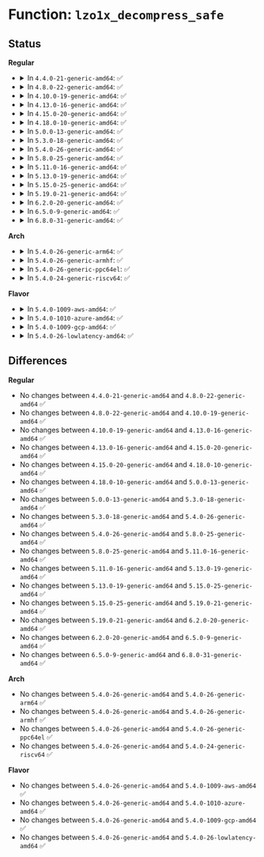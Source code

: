 # Function: <code>lzo1x_decompress_safe</code>

## Status
<b>Regular</b>
<ul>
<li>
<details>
<summary>In <code>4.4.0-21-generic-amd64</code>: ✅</summary>

```c
int lzo1x_decompress_safe(const unsigned char * in, size_t in_len, unsigned char * out, size_t * out_len)
```

```json
{
  "name": "lzo1x_decompress_safe",
  "collision_type": "Unique Global",
  "inline_type": "No",
  "funcs": [
    {
      "addr": 18446744071583097136,
      "name": "lzo1x_decompress_safe",
      "external": true,
      "loc": "lib/lzo/lzo1x_decompress_safe.c:38",
      "file": "lib/lzo/lzo1x_decompress_safe.c",
      "inline": "seen, unknown",
      "caller_inline": [],
      "caller_func": [
        "kernel/power/swap.c:lzo_decompress_threadfn",
        "crypto/lzo.c:lzo_decompress",
        "lib/decompress_unlzo.c:unlzo"
      ]
    }
  ],
  "symbols": [
    {
      "addr": 18446744071583097136,
      "name": "lzo1x_decompress_safe",
      "section": ".text",
      "bind": "STB_GLOBAL",
      "size": 1433
    }
  ]
}
```
</details>
</li>
<li>
<details>
<summary>In <code>4.8.0-22-generic-amd64</code>: ✅</summary>

```c
int lzo1x_decompress_safe(const unsigned char * in, size_t in_len, unsigned char * out, size_t * out_len)
```

```json
{
  "name": "lzo1x_decompress_safe",
  "collision_type": "Unique Global",
  "inline_type": "No",
  "funcs": [
    {
      "addr": 18446744071583391344,
      "name": "lzo1x_decompress_safe",
      "external": true,
      "loc": "lib/lzo/lzo1x_decompress_safe.c:38",
      "file": "lib/lzo/lzo1x_decompress_safe.c",
      "inline": "seen, unknown",
      "caller_inline": [],
      "caller_func": [
        "kernel/power/swap.c:lzo_decompress_threadfn",
        "fs/squashfs/lzo_wrapper.c:lzo_uncompress",
        "crypto/lzo.c:lzo_decompress",
        "lib/decompress_unlzo.c:unlzo"
      ]
    }
  ],
  "symbols": [
    {
      "addr": 18446744071583391344,
      "name": "lzo1x_decompress_safe",
      "section": ".text",
      "bind": "STB_GLOBAL",
      "size": 1410
    }
  ]
}
```
</details>
</li>
<li>
<details>
<summary>In <code>4.10.0-19-generic-amd64</code>: ✅</summary>

```c
int lzo1x_decompress_safe(const unsigned char * in, size_t in_len, unsigned char * out, size_t * out_len)
```

```json
{
  "name": "lzo1x_decompress_safe",
  "collision_type": "Unique Global",
  "inline_type": "No",
  "funcs": [
    {
      "addr": 18446744071583516720,
      "name": "lzo1x_decompress_safe",
      "external": true,
      "loc": "lib/lzo/lzo1x_decompress_safe.c:38",
      "file": "lib/lzo/lzo1x_decompress_safe.c",
      "inline": "seen, unknown",
      "caller_inline": [],
      "caller_func": [
        "kernel/power/swap.c:lzo_decompress_threadfn",
        "fs/squashfs/lzo_wrapper.c:lzo_uncompress",
        "crypto/lzo.c:lzo_sdecompress",
        "crypto/lzo.c:lzo_decompress",
        "lib/decompress_unlzo.c:unlzo"
      ]
    }
  ],
  "symbols": [
    {
      "addr": 18446744071583516720,
      "name": "lzo1x_decompress_safe",
      "section": ".text",
      "bind": "STB_GLOBAL",
      "size": 1410
    }
  ]
}
```
</details>
</li>
<li>
<details>
<summary>In <code>4.13.0-16-generic-amd64</code>: ✅</summary>

```c
int lzo1x_decompress_safe(const unsigned char * in, size_t in_len, unsigned char * out, size_t * out_len)
```

```json
{
  "name": "lzo1x_decompress_safe",
  "collision_type": "Unique Global",
  "inline_type": "No",
  "funcs": [
    {
      "addr": 18446744071583537904,
      "name": "lzo1x_decompress_safe",
      "external": true,
      "loc": "lib/lzo/lzo1x_decompress_safe.c:38",
      "file": "lib/lzo/lzo1x_decompress_safe.c",
      "inline": "seen, unknown",
      "caller_inline": [],
      "caller_func": [
        "kernel/power/swap.c:lzo_decompress_threadfn",
        "fs/squashfs/lzo_wrapper.c:lzo_uncompress",
        "crypto/lzo.c:lzo_sdecompress",
        "crypto/lzo.c:lzo_decompress",
        "lib/decompress_unlzo.c:unlzo"
      ]
    }
  ],
  "symbols": [
    {
      "addr": 18446744071583537904,
      "name": "lzo1x_decompress_safe",
      "section": ".text",
      "bind": "STB_GLOBAL",
      "size": 1334
    }
  ]
}
```
</details>
</li>
<li>
<details>
<summary>In <code>4.15.0-20-generic-amd64</code>: ✅</summary>

```c
int lzo1x_decompress_safe(const unsigned char * in, size_t in_len, unsigned char * out, size_t * out_len)
```

```json
{
  "name": "lzo1x_decompress_safe",
  "collision_type": "Unique Global",
  "inline_type": "No",
  "funcs": [
    {
      "addr": 18446744071583723152,
      "name": "lzo1x_decompress_safe",
      "external": true,
      "loc": "lib/lzo/lzo1x_decompress_safe.c:38",
      "file": "lib/lzo/lzo1x_decompress_safe.c",
      "inline": "seen, unknown",
      "caller_inline": [],
      "caller_func": [
        "kernel/power/swap.c:lzo_decompress_threadfn",
        "fs/squashfs/lzo_wrapper.c:lzo_uncompress",
        "crypto/lzo.c:lzo_sdecompress",
        "crypto/lzo.c:lzo_decompress",
        "lib/decompress_unlzo.c:unlzo"
      ]
    }
  ],
  "symbols": [
    {
      "addr": 18446744071583723152,
      "name": "lzo1x_decompress_safe",
      "section": ".text",
      "bind": "STB_GLOBAL",
      "size": 1334
    }
  ]
}
```
</details>
</li>
<li>
<details>
<summary>In <code>4.18.0-10-generic-amd64</code>: ✅</summary>

```c
int lzo1x_decompress_safe(const unsigned char * in, size_t in_len, unsigned char * out, size_t * out_len)
```

```json
{
  "name": "lzo1x_decompress_safe",
  "collision_type": "Unique Global",
  "inline_type": "No",
  "funcs": [
    {
      "addr": 18446744071583941440,
      "name": "lzo1x_decompress_safe",
      "external": true,
      "loc": "lib/lzo/lzo1x_decompress_safe.c:38",
      "file": "lib/lzo/lzo1x_decompress_safe.c",
      "inline": "seen, unknown",
      "caller_inline": [],
      "caller_func": [
        "kernel/power/swap.c:lzo_decompress_threadfn",
        "fs/squashfs/lzo_wrapper.c:lzo_uncompress",
        "crypto/lzo.c:lzo_sdecompress",
        "crypto/lzo.c:lzo_decompress",
        "lib/decompress_unlzo.c:unlzo"
      ]
    }
  ],
  "symbols": [
    {
      "addr": 18446744071583941440,
      "name": "lzo1x_decompress_safe",
      "section": ".text",
      "bind": "STB_GLOBAL",
      "size": 1307
    }
  ]
}
```
</details>
</li>
<li>
<details>
<summary>In <code>5.0.0-13-generic-amd64</code>: ✅</summary>

```c
int lzo1x_decompress_safe(const unsigned char * in, size_t in_len, unsigned char * out, size_t * out_len)
```

```json
{
  "name": "lzo1x_decompress_safe",
  "collision_type": "Unique Global",
  "inline_type": "No",
  "funcs": [
    {
      "addr": 18446744071584026032,
      "name": "lzo1x_decompress_safe",
      "external": true,
      "loc": "lib/lzo/lzo1x_decompress_safe.c:38",
      "file": "lib/lzo/lzo1x_decompress_safe.c",
      "inline": "seen, unknown",
      "caller_inline": [],
      "caller_func": [
        "kernel/power/swap.c:lzo_decompress_threadfn",
        "fs/squashfs/lzo_wrapper.c:lzo_uncompress",
        "crypto/lzo.c:lzo_sdecompress",
        "crypto/lzo.c:lzo_decompress",
        "lib/decompress_unlzo.c:unlzo"
      ]
    }
  ],
  "symbols": [
    {
      "addr": 18446744071584026032,
      "name": "lzo1x_decompress_safe",
      "section": ".text",
      "bind": "STB_GLOBAL",
      "size": 1307
    }
  ]
}
```
</details>
</li>
<li>
<details>
<summary>In <code>5.3.0-18-generic-amd64</code>: ✅</summary>

```c
int lzo1x_decompress_safe(const unsigned char * in, size_t in_len, unsigned char * out, size_t * out_len)
```

```json
{
  "name": "lzo1x_decompress_safe",
  "collision_type": "Unique Global",
  "inline_type": "No",
  "funcs": [
    {
      "addr": 18446744071584210080,
      "name": "lzo1x_decompress_safe",
      "external": true,
      "loc": "lib/lzo/lzo1x_decompress_safe.c:39",
      "file": "lib/lzo/lzo1x_decompress_safe.c",
      "inline": "seen, unknown",
      "caller_inline": [],
      "caller_func": [
        "kernel/power/swap.c:lzo_decompress_threadfn",
        "fs/squashfs/lzo_wrapper.c:lzo_uncompress",
        "crypto/lzo.c:lzo_sdecompress",
        "crypto/lzo.c:lzo_decompress",
        "crypto/lzo-rle.c:lzorle_sdecompress",
        "crypto/lzo-rle.c:lzorle_decompress",
        "lib/decompress_unlzo.c:unlzo"
      ]
    }
  ],
  "symbols": [
    {
      "addr": 18446744071584210080,
      "name": "lzo1x_decompress_safe",
      "section": ".text",
      "bind": "STB_GLOBAL",
      "size": 1691
    }
  ]
}
```
</details>
</li>
<li>
<details>
<summary>In <code>5.4.0-26-generic-amd64</code>: ✅</summary>

```c
int lzo1x_decompress_safe(const unsigned char * in, size_t in_len, unsigned char * out, size_t * out_len)
```

```json
{
  "name": "lzo1x_decompress_safe",
  "collision_type": "Unique Global",
  "inline_type": "No",
  "funcs": [
    {
      "addr": 18446744071584344880,
      "name": "lzo1x_decompress_safe",
      "external": true,
      "loc": "lib/lzo/lzo1x_decompress_safe.c:39",
      "file": "lib/lzo/lzo1x_decompress_safe.c",
      "inline": "seen, unknown",
      "caller_inline": [],
      "caller_func": [
        "kernel/power/swap.c:lzo_decompress_threadfn",
        "fs/squashfs/lzo_wrapper.c:lzo_uncompress",
        "crypto/lzo.c:lzo_sdecompress",
        "crypto/lzo.c:lzo_decompress",
        "crypto/lzo-rle.c:lzorle_sdecompress",
        "crypto/lzo-rle.c:lzorle_decompress",
        "lib/decompress_unlzo.c:unlzo"
      ]
    }
  ],
  "symbols": [
    {
      "addr": 18446744071584344880,
      "name": "lzo1x_decompress_safe",
      "section": ".text",
      "bind": "STB_GLOBAL",
      "size": 1691
    }
  ]
}
```
</details>
</li>
<li>
<details>
<summary>In <code>5.8.0-25-generic-amd64</code>: ✅</summary>

```c
int lzo1x_decompress_safe(const unsigned char * in, size_t in_len, unsigned char * out, size_t * out_len)
```

```json
{
  "name": "lzo1x_decompress_safe",
  "collision_type": "Unique Global",
  "inline_type": "No",
  "funcs": [
    {
      "addr": 18446744071584756096,
      "name": "lzo1x_decompress_safe",
      "external": true,
      "loc": "lib/lzo/lzo1x_decompress_safe.c:39",
      "file": "lib/lzo/lzo1x_decompress_safe.c",
      "inline": "seen, unknown",
      "caller_inline": [],
      "caller_func": [
        "kernel/power/swap.c:lzo_decompress_threadfn",
        "fs/squashfs/lzo_wrapper.c:lzo_uncompress",
        "crypto/lzo.c:lzo_sdecompress",
        "crypto/lzo.c:lzo_decompress",
        "crypto/lzo-rle.c:lzorle_sdecompress",
        "crypto/lzo-rle.c:lzorle_decompress",
        "lib/decompress_unlzo.c:unlzo"
      ]
    }
  ],
  "symbols": [
    {
      "addr": 18446744071584756096,
      "name": "lzo1x_decompress_safe",
      "section": ".text",
      "bind": "STB_GLOBAL",
      "size": 1691
    }
  ]
}
```
</details>
</li>
<li>
<details>
<summary>In <code>5.11.0-16-generic-amd64</code>: ✅</summary>

```c
int lzo1x_decompress_safe(const unsigned char * in, size_t in_len, unsigned char * out, size_t * out_len)
```

```json
{
  "name": "lzo1x_decompress_safe",
  "collision_type": "Unique Global",
  "inline_type": "No",
  "funcs": [
    {
      "addr": 18446744071584869552,
      "name": "lzo1x_decompress_safe",
      "external": true,
      "loc": "lib/lzo/lzo1x_decompress_safe.c:39",
      "file": "lib/lzo/lzo1x_decompress_safe.c",
      "inline": "seen, unknown",
      "caller_inline": [],
      "caller_func": [
        "kernel/power/swap.c:lzo_decompress_threadfn",
        "fs/squashfs/lzo_wrapper.c:lzo_uncompress",
        "crypto/lzo.c:lzo_sdecompress",
        "crypto/lzo.c:lzo_decompress",
        "crypto/lzo-rle.c:lzorle_sdecompress",
        "crypto/lzo-rle.c:lzorle_decompress",
        "lib/decompress_unlzo.c:unlzo"
      ]
    }
  ],
  "symbols": [
    {
      "addr": 18446744071584869552,
      "name": "lzo1x_decompress_safe",
      "section": ".text",
      "bind": "STB_GLOBAL",
      "size": 1708
    }
  ]
}
```
</details>
</li>
<li>
<details>
<summary>In <code>5.13.0-19-generic-amd64</code>: ✅</summary>

```c
int lzo1x_decompress_safe(const unsigned char * in, size_t in_len, unsigned char * out, size_t * out_len)
```

```json
{
  "name": "lzo1x_decompress_safe",
  "collision_type": "Unique Global",
  "inline_type": "No",
  "funcs": [
    {
      "addr": 18446744071584913696,
      "name": "lzo1x_decompress_safe",
      "external": true,
      "loc": "lib/lzo/lzo1x_decompress_safe.c:39",
      "file": "lib/lzo/lzo1x_decompress_safe.c",
      "inline": "seen, unknown",
      "caller_inline": [],
      "caller_func": [
        "kernel/power/swap.c:lzo_decompress_threadfn",
        "fs/squashfs/lzo_wrapper.c:lzo_uncompress",
        "crypto/lzo.c:lzo_sdecompress",
        "crypto/lzo.c:lzo_decompress",
        "crypto/lzo-rle.c:lzorle_sdecompress",
        "crypto/lzo-rle.c:lzorle_decompress",
        "lib/decompress_unlzo.c:unlzo"
      ]
    }
  ],
  "symbols": [
    {
      "addr": 18446744071584913696,
      "name": "lzo1x_decompress_safe",
      "section": ".text",
      "bind": "STB_GLOBAL",
      "size": 1698
    }
  ]
}
```
</details>
</li>
<li>
<details>
<summary>In <code>5.15.0-25-generic-amd64</code>: ✅</summary>

```c
int lzo1x_decompress_safe(const unsigned char * in, size_t in_len, unsigned char * out, size_t * out_len)
```

```json
{
  "name": "lzo1x_decompress_safe",
  "collision_type": "Unique Global",
  "inline_type": "No",
  "funcs": [
    {
      "addr": 18446744071585349104,
      "name": "lzo1x_decompress_safe",
      "external": true,
      "loc": "lib/lzo/lzo1x_decompress_safe.c:39",
      "file": "lib/lzo/lzo1x_decompress_safe.c",
      "inline": "seen, unknown",
      "caller_inline": [],
      "caller_func": [
        "kernel/power/swap.c:lzo_decompress_threadfn",
        "fs/squashfs/lzo_wrapper.c:lzo_uncompress",
        "crypto/lzo.c:lzo_sdecompress",
        "crypto/lzo.c:lzo_decompress",
        "crypto/lzo-rle.c:lzorle_sdecompress",
        "crypto/lzo-rle.c:lzorle_decompress",
        "lib/decompress_unlzo.c:unlzo"
      ]
    }
  ],
  "symbols": [
    {
      "addr": 18446744071585349104,
      "name": "lzo1x_decompress_safe",
      "section": ".text",
      "bind": "STB_GLOBAL",
      "size": 1696
    }
  ]
}
```
</details>
</li>
<li>
<details>
<summary>In <code>5.19.0-21-generic-amd64</code>: ✅</summary>

```c
int lzo1x_decompress_safe(const unsigned char * in, size_t in_len, unsigned char * out, size_t * out_len)
```

```json
{
  "name": "lzo1x_decompress_safe",
  "collision_type": "Unique Global",
  "inline_type": "No",
  "funcs": [
    {
      "addr": 18446744071586208160,
      "name": "lzo1x_decompress_safe",
      "external": true,
      "loc": "lib/lzo/lzo1x_decompress_safe.c:39",
      "file": "lib/lzo/lzo1x_decompress_safe.c",
      "inline": "seen, unknown",
      "caller_inline": [],
      "caller_func": [
        "kernel/power/swap.c:lzo_decompress_threadfn",
        "fs/squashfs/lzo_wrapper.c:lzo_uncompress",
        "crypto/lzo.c:lzo_sdecompress",
        "crypto/lzo.c:lzo_decompress",
        "crypto/lzo-rle.c:lzorle_sdecompress",
        "crypto/lzo-rle.c:lzorle_decompress",
        "lib/decompress_unlzo.c:unlzo"
      ]
    }
  ],
  "symbols": [
    {
      "addr": 18446744071586208160,
      "name": "lzo1x_decompress_safe",
      "section": ".text",
      "bind": "STB_GLOBAL",
      "size": 1661
    }
  ]
}
```
</details>
</li>
<li>
<details>
<summary>In <code>6.2.0-20-generic-amd64</code>: ✅</summary>

```c
int lzo1x_decompress_safe(const unsigned char * in, size_t in_len, unsigned char * out, size_t * out_len)
```

```json
{
  "name": "lzo1x_decompress_safe",
  "collision_type": "Unique Global",
  "inline_type": "No",
  "funcs": [
    {
      "addr": 18446744071587202656,
      "name": "lzo1x_decompress_safe",
      "external": true,
      "loc": "lib/lzo/lzo1x_decompress_safe.c:39",
      "file": "lib/lzo/lzo1x_decompress_safe.c",
      "inline": "seen, unknown",
      "caller_inline": [],
      "caller_func": [
        "kernel/power/swap.c:lzo_decompress_threadfn",
        "fs/squashfs/lzo_wrapper.c:lzo_uncompress",
        "crypto/lzo.c:lzo_sdecompress",
        "crypto/lzo.c:lzo_decompress",
        "crypto/lzo-rle.c:lzorle_sdecompress",
        "crypto/lzo-rle.c:lzorle_decompress",
        "lib/decompress_unlzo.c:unlzo"
      ]
    }
  ],
  "symbols": [
    {
      "addr": 18446744071587202656,
      "name": "lzo1x_decompress_safe",
      "section": ".text",
      "bind": "STB_GLOBAL",
      "size": 1661
    }
  ]
}
```
</details>
</li>
<li>
<details>
<summary>In <code>6.5.0-9-generic-amd64</code>: ✅</summary>

```c
int lzo1x_decompress_safe(const unsigned char * in, size_t in_len, unsigned char * out, size_t * out_len)
```

```json
{
  "name": "lzo1x_decompress_safe",
  "collision_type": "Unique Global",
  "inline_type": "No",
  "funcs": [
    {
      "addr": 18446744071587465776,
      "name": "lzo1x_decompress_safe",
      "external": true,
      "loc": "lib/lzo/lzo1x_decompress_safe.c:39",
      "file": "lib/lzo/lzo1x_decompress_safe.c",
      "inline": "seen, unknown",
      "caller_inline": [],
      "caller_func": [
        "kernel/power/swap.c:lzo_decompress_threadfn",
        "fs/squashfs/lzo_wrapper.c:lzo_uncompress",
        "crypto/lzo.c:lzo_sdecompress",
        "crypto/lzo.c:lzo_decompress",
        "crypto/lzo-rle.c:lzorle_sdecompress",
        "crypto/lzo-rle.c:lzorle_decompress",
        "lib/decompress_unlzo.c:unlzo"
      ]
    }
  ],
  "symbols": [
    {
      "addr": 18446744071587465776,
      "name": "lzo1x_decompress_safe",
      "section": ".text",
      "bind": "STB_GLOBAL",
      "size": 1665
    }
  ]
}
```
</details>
</li>
<li>
<details>
<summary>In <code>6.8.0-31-generic-amd64</code>: ✅</summary>

```c
int lzo1x_decompress_safe(const unsigned char * in, size_t in_len, unsigned char * out, size_t * out_len)
```

```json
{
  "name": "lzo1x_decompress_safe",
  "collision_type": "Unique Global",
  "inline_type": "No",
  "funcs": [
    {
      "addr": 18446744071587800560,
      "name": "lzo1x_decompress_safe",
      "external": true,
      "loc": "lib/lzo/lzo1x_decompress_safe.c:39",
      "file": "lib/lzo/lzo1x_decompress_safe.c",
      "inline": "seen, unknown",
      "caller_inline": [],
      "caller_func": [
        "kernel/power/swap.c:lzo_decompress_threadfn",
        "fs/squashfs/lzo_wrapper.c:lzo_uncompress",
        "crypto/lzo.c:lzo_sdecompress",
        "crypto/lzo.c:lzo_decompress",
        "crypto/lzo-rle.c:lzorle_sdecompress",
        "crypto/lzo-rle.c:lzorle_decompress",
        "lib/decompress_unlzo.c:unlzo"
      ]
    }
  ],
  "symbols": [
    {
      "addr": 18446744071587800560,
      "name": "lzo1x_decompress_safe",
      "section": ".text",
      "bind": "STB_GLOBAL",
      "size": 1665
    }
  ]
}
```
</details>
</li>
</ul>
<b>Arch</b>
<ul>
<li>
<details>
<summary>In <code>5.4.0-26-generic-arm64</code>: ✅</summary>

```c
int lzo1x_decompress_safe(const unsigned char * in, size_t in_len, unsigned char * out, size_t * out_len)
```

```json
{
  "name": "lzo1x_decompress_safe",
  "collision_type": "Unique Global",
  "inline_type": "No",
  "funcs": [
    {
      "addr": 18446603336496230936,
      "name": "lzo1x_decompress_safe",
      "external": true,
      "loc": "lib/lzo/lzo1x_decompress_safe.c:39",
      "file": "lib/lzo/lzo1x_decompress_safe.c",
      "inline": "seen, unknown",
      "caller_inline": [],
      "caller_func": [
        "fs/squashfs/lzo_wrapper.c:lzo_uncompress",
        "crypto/lzo.c:lzo_sdecompress",
        "crypto/lzo.c:lzo_decompress",
        "crypto/lzo-rle.c:lzorle_sdecompress",
        "crypto/lzo-rle.c:lzorle_decompress",
        "lib/decompress_unlzo.c:unlzo"
      ]
    }
  ],
  "symbols": [
    {
      "addr": 18446603336496230936,
      "name": "lzo1x_decompress_safe",
      "section": ".text",
      "bind": "STB_GLOBAL",
      "size": 1540
    }
  ]
}
```
</details>
</li>
<li>
<details>
<summary>In <code>5.4.0-26-generic-armhf</code>: ✅</summary>

```c
int lzo1x_decompress_safe(const unsigned char * in, size_t in_len, unsigned char * out, size_t * out_len)
```

```json
{
  "name": "lzo1x_decompress_safe",
  "collision_type": "Unique Global",
  "inline_type": "No",
  "funcs": [
    {
      "addr": 3229575492,
      "name": "lzo1x_decompress_safe",
      "external": true,
      "loc": "lib/lzo/lzo1x_decompress_safe.c:39",
      "file": "lib/lzo/lzo1x_decompress_safe.c",
      "inline": "seen, unknown",
      "caller_inline": [],
      "caller_func": [
        "kernel/power/swap.c:lzo_decompress_threadfn",
        "fs/squashfs/lzo_wrapper.c:lzo_uncompress",
        "crypto/lzo.c:lzo_sdecompress",
        "crypto/lzo.c:lzo_decompress",
        "crypto/lzo-rle.c:lzorle_sdecompress",
        "crypto/lzo-rle.c:lzorle_decompress",
        "lib/decompress_unlzo.c:unlzo"
      ]
    }
  ],
  "symbols": [
    {
      "addr": 3229575492,
      "name": "lzo1x_decompress_safe",
      "section": ".text",
      "bind": "STB_GLOBAL",
      "size": 1512
    }
  ]
}
```
</details>
</li>
<li>
<details>
<summary>In <code>5.4.0-26-generic-ppc64el</code>: ✅</summary>

```c
int lzo1x_decompress_safe(const unsigned char * in, size_t in_len, unsigned char * out, size_t * out_len)
```

```json
{
  "name": "lzo1x_decompress_safe",
  "collision_type": "Unique Global",
  "inline_type": "No",
  "funcs": [
    {
      "addr": 13835058055290524256,
      "name": "lzo1x_decompress_safe",
      "external": true,
      "loc": "lib/lzo/lzo1x_decompress_safe.c:39",
      "file": "lib/lzo/lzo1x_decompress_safe.c",
      "inline": "seen, unknown",
      "caller_inline": [],
      "caller_func": [
        "fs/squashfs/lzo_wrapper.c:lzo_uncompress",
        "crypto/lzo.c:lzo_sdecompress",
        "crypto/lzo.c:lzo_decompress",
        "crypto/lzo-rle.c:lzorle_sdecompress",
        "crypto/lzo-rle.c:lzorle_decompress",
        "lib/decompress_unlzo.c:unlzo"
      ]
    }
  ],
  "symbols": [
    {
      "addr": 13835058055290524256,
      "name": "lzo1x_decompress_safe",
      "section": ".text",
      "bind": "STB_GLOBAL",
      "size": 1988
    }
  ]
}
```
</details>
</li>
<li>
<details>
<summary>In <code>5.4.0-24-generic-riscv64</code>: ✅</summary>

```c
int lzo1x_decompress_safe(const unsigned char * in, size_t in_len, unsigned char * out, size_t * out_len)
```

```json
{
  "name": "lzo1x_decompress_safe",
  "collision_type": "Unique Global",
  "inline_type": "No",
  "funcs": [
    {
      "addr": 18446743936275280750,
      "name": "lzo1x_decompress_safe",
      "external": true,
      "loc": "lib/lzo/lzo1x_decompress_safe.c:39",
      "file": "lib/lzo/lzo1x_decompress_safe.c",
      "inline": "seen, unknown",
      "caller_inline": [],
      "caller_func": [
        "fs/squashfs/lzo_wrapper.c:lzo_uncompress",
        "crypto/lzo.c:lzo_sdecompress",
        "crypto/lzo.c:lzo_decompress",
        "crypto/lzo-rle.c:lzorle_sdecompress",
        "crypto/lzo-rle.c:lzorle_decompress",
        "lib/decompress_unlzo.c:unlzo"
      ]
    }
  ],
  "symbols": [
    {
      "addr": 18446743936275280750,
      "name": "lzo1x_decompress_safe",
      "section": ".text",
      "bind": "STB_GLOBAL",
      "size": 1016
    }
  ]
}
```
</details>
</li>
</ul>
<b>Flavor</b>
<ul>
<li>
<details>
<summary>In <code>5.4.0-1009-aws-amd64</code>: ✅</summary>

```c
int lzo1x_decompress_safe(const unsigned char * in, size_t in_len, unsigned char * out, size_t * out_len)
```

```json
{
  "name": "lzo1x_decompress_safe",
  "collision_type": "Unique Global",
  "inline_type": "No",
  "funcs": [
    {
      "addr": 18446744071584313616,
      "name": "lzo1x_decompress_safe",
      "external": true,
      "loc": "lib/lzo/lzo1x_decompress_safe.c:39",
      "file": "lib/lzo/lzo1x_decompress_safe.c",
      "inline": "seen, unknown",
      "caller_inline": [],
      "caller_func": [
        "kernel/power/swap.c:lzo_decompress_threadfn",
        "fs/squashfs/lzo_wrapper.c:lzo_uncompress",
        "crypto/lzo.c:lzo_sdecompress",
        "crypto/lzo.c:lzo_decompress",
        "crypto/lzo-rle.c:lzorle_sdecompress",
        "crypto/lzo-rle.c:lzorle_decompress",
        "lib/decompress_unlzo.c:unlzo"
      ]
    }
  ],
  "symbols": [
    {
      "addr": 18446744071584313616,
      "name": "lzo1x_decompress_safe",
      "section": ".text",
      "bind": "STB_GLOBAL",
      "size": 1691
    }
  ]
}
```
</details>
</li>
<li>
<details>
<summary>In <code>5.4.0-1010-azure-amd64</code>: ✅</summary>

```c
int lzo1x_decompress_safe(const unsigned char * in, size_t in_len, unsigned char * out, size_t * out_len)
```

```json
{
  "name": "lzo1x_decompress_safe",
  "collision_type": "Unique Global",
  "inline_type": "No",
  "funcs": [
    {
      "addr": 18446744071584248816,
      "name": "lzo1x_decompress_safe",
      "external": true,
      "loc": "lib/lzo/lzo1x_decompress_safe.c:39",
      "file": "lib/lzo/lzo1x_decompress_safe.c",
      "inline": "seen, unknown",
      "caller_inline": [],
      "caller_func": [
        "kernel/power/swap.c:lzo_decompress_threadfn",
        "fs/squashfs/lzo_wrapper.c:lzo_uncompress",
        "crypto/lzo.c:lzo_sdecompress",
        "crypto/lzo.c:lzo_decompress",
        "crypto/lzo-rle.c:lzorle_sdecompress",
        "crypto/lzo-rle.c:lzorle_decompress",
        "lib/decompress_unlzo.c:unlzo"
      ]
    }
  ],
  "symbols": [
    {
      "addr": 18446744071584248816,
      "name": "lzo1x_decompress_safe",
      "section": ".text",
      "bind": "STB_GLOBAL",
      "size": 1691
    }
  ]
}
```
</details>
</li>
<li>
<details>
<summary>In <code>5.4.0-1009-gcp-amd64</code>: ✅</summary>

```c
int lzo1x_decompress_safe(const unsigned char * in, size_t in_len, unsigned char * out, size_t * out_len)
```

```json
{
  "name": "lzo1x_decompress_safe",
  "collision_type": "Unique Global",
  "inline_type": "No",
  "funcs": [
    {
      "addr": 18446744071584296528,
      "name": "lzo1x_decompress_safe",
      "external": true,
      "loc": "lib/lzo/lzo1x_decompress_safe.c:39",
      "file": "lib/lzo/lzo1x_decompress_safe.c",
      "inline": "seen, unknown",
      "caller_inline": [],
      "caller_func": [
        "kernel/power/swap.c:lzo_decompress_threadfn",
        "fs/squashfs/lzo_wrapper.c:lzo_uncompress",
        "crypto/lzo.c:lzo_sdecompress",
        "crypto/lzo.c:lzo_decompress",
        "crypto/lzo-rle.c:lzorle_sdecompress",
        "crypto/lzo-rle.c:lzorle_decompress",
        "lib/decompress_unlzo.c:unlzo"
      ]
    }
  ],
  "symbols": [
    {
      "addr": 18446744071584296528,
      "name": "lzo1x_decompress_safe",
      "section": ".text",
      "bind": "STB_GLOBAL",
      "size": 1691
    }
  ]
}
```
</details>
</li>
<li>
<details>
<summary>In <code>5.4.0-26-lowlatency-amd64</code>: ✅</summary>

```c
int lzo1x_decompress_safe(const unsigned char * in, size_t in_len, unsigned char * out, size_t * out_len)
```

```json
{
  "name": "lzo1x_decompress_safe",
  "collision_type": "Unique Global",
  "inline_type": "No",
  "funcs": [
    {
      "addr": 18446744071584402560,
      "name": "lzo1x_decompress_safe",
      "external": true,
      "loc": "lib/lzo/lzo1x_decompress_safe.c:39",
      "file": "lib/lzo/lzo1x_decompress_safe.c",
      "inline": "seen, unknown",
      "caller_inline": [],
      "caller_func": [
        "kernel/power/swap.c:lzo_decompress_threadfn",
        "fs/squashfs/lzo_wrapper.c:lzo_uncompress",
        "crypto/lzo.c:lzo_sdecompress",
        "crypto/lzo.c:lzo_decompress",
        "crypto/lzo-rle.c:lzorle_sdecompress",
        "crypto/lzo-rle.c:lzorle_decompress",
        "lib/decompress_unlzo.c:unlzo"
      ]
    }
  ],
  "symbols": [
    {
      "addr": 18446744071584402560,
      "name": "lzo1x_decompress_safe",
      "section": ".text",
      "bind": "STB_GLOBAL",
      "size": 1691
    }
  ]
}
```
</details>
</li>
</ul>

## Differences
<b>Regular</b>
<ul>
<li>
No changes between <code>4.4.0-21-generic-amd64</code> and <code>4.8.0-22-generic-amd64</code> ✅
</li>
<li>
No changes between <code>4.8.0-22-generic-amd64</code> and <code>4.10.0-19-generic-amd64</code> ✅
</li>
<li>
No changes between <code>4.10.0-19-generic-amd64</code> and <code>4.13.0-16-generic-amd64</code> ✅
</li>
<li>
No changes between <code>4.13.0-16-generic-amd64</code> and <code>4.15.0-20-generic-amd64</code> ✅
</li>
<li>
No changes between <code>4.15.0-20-generic-amd64</code> and <code>4.18.0-10-generic-amd64</code> ✅
</li>
<li>
No changes between <code>4.18.0-10-generic-amd64</code> and <code>5.0.0-13-generic-amd64</code> ✅
</li>
<li>
No changes between <code>5.0.0-13-generic-amd64</code> and <code>5.3.0-18-generic-amd64</code> ✅
</li>
<li>
No changes between <code>5.3.0-18-generic-amd64</code> and <code>5.4.0-26-generic-amd64</code> ✅
</li>
<li>
No changes between <code>5.4.0-26-generic-amd64</code> and <code>5.8.0-25-generic-amd64</code> ✅
</li>
<li>
No changes between <code>5.8.0-25-generic-amd64</code> and <code>5.11.0-16-generic-amd64</code> ✅
</li>
<li>
No changes between <code>5.11.0-16-generic-amd64</code> and <code>5.13.0-19-generic-amd64</code> ✅
</li>
<li>
No changes between <code>5.13.0-19-generic-amd64</code> and <code>5.15.0-25-generic-amd64</code> ✅
</li>
<li>
No changes between <code>5.15.0-25-generic-amd64</code> and <code>5.19.0-21-generic-amd64</code> ✅
</li>
<li>
No changes between <code>5.19.0-21-generic-amd64</code> and <code>6.2.0-20-generic-amd64</code> ✅
</li>
<li>
No changes between <code>6.2.0-20-generic-amd64</code> and <code>6.5.0-9-generic-amd64</code> ✅
</li>
<li>
No changes between <code>6.5.0-9-generic-amd64</code> and <code>6.8.0-31-generic-amd64</code> ✅
</li>
</ul>
<b>Arch</b>
<ul>
<li>
No changes between <code>5.4.0-26-generic-amd64</code> and <code>5.4.0-26-generic-arm64</code> ✅
</li>
<li>
No changes between <code>5.4.0-26-generic-amd64</code> and <code>5.4.0-26-generic-armhf</code> ✅
</li>
<li>
No changes between <code>5.4.0-26-generic-amd64</code> and <code>5.4.0-26-generic-ppc64el</code> ✅
</li>
<li>
No changes between <code>5.4.0-26-generic-amd64</code> and <code>5.4.0-24-generic-riscv64</code> ✅
</li>
</ul>
<b>Flavor</b>
<ul>
<li>
No changes between <code>5.4.0-26-generic-amd64</code> and <code>5.4.0-1009-aws-amd64</code> ✅
</li>
<li>
No changes between <code>5.4.0-26-generic-amd64</code> and <code>5.4.0-1010-azure-amd64</code> ✅
</li>
<li>
No changes between <code>5.4.0-26-generic-amd64</code> and <code>5.4.0-1009-gcp-amd64</code> ✅
</li>
<li>
No changes between <code>5.4.0-26-generic-amd64</code> and <code>5.4.0-26-lowlatency-amd64</code> ✅
</li>
</ul>
